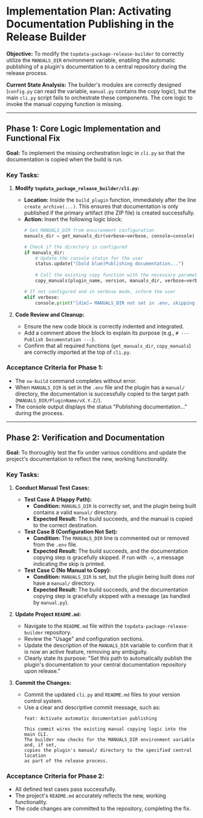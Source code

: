 # Implementation Plan: Activating Documentation Publishing in the Release Builder

**Objective:** To modify the `topdata-package-release-builder` to correctly utilize the `MANUALS_DIR` environment variable, enabling the automatic publishing of a plugin's documentation to a central repository during the release process.

**Current State Analysis:** The builder's modules are correctly designed (`config.py` can read the variable, `manual.py` contains the copy logic), but the main `cli.py` script fails to orchestrate these components. The core logic to invoke the manual copying function is missing.

---

## Phase 1: Core Logic Implementation and Functional Fix

**Goal:** To implement the missing orchestration logic in `cli.py` so that the documentation is copied when the build is run.

### Key Tasks:

1.  **Modify `topdata_package_release_builder/cli.py`:**
    *   **Location:** Inside the `build_plugin` function, immediately after the line `create_archive(...)`. This ensures that documentation is only published if the primary artifact (the ZIP file) is created successfully.
    *   **Action:** Insert the following logic block:
        ```python
        # Get MANUALS_DIR from environment configuration
        manuals_dir = get_manuals_dir(verbose=verbose, console=console)

        # Check if the directory is configured
        if manuals_dir:
            # Update the console status for the user
            status.update("[bold blue]Publishing documentation...")
            
            # Call the existing copy function with the necessary parameters
            copy_manuals(plugin_name, version, manuals_dir, verbose=verbose, console=console)
        
        # If not configured and in verbose mode, inform the user
        elif verbose:
            console.print("[dim]→ MANUALS_DIR not set in .env, skipping documentation copy.[/]")
        ```

2.  **Code Review and Cleanup:**
    *   Ensure the new code block is correctly indented and integrated.
    *   Add a comment above the block to explain its purpose (e.g., `# --- Publish Documentation ---`).
    *   Confirm that all required functions (`get_manuals_dir`, `copy_manuals`) are correctly imported at the top of `cli.py`.

### Acceptance Criteria for Phase 1:

*   The `sw-build` command completes without error.
*   When `MANUALS_DIR` is set in the `.env` file and the plugin has a `manual/` directory, the documentation is successfully copied to the target path (`MANUALS_DIR/PluginName/vX.Y.Z/`).
*   The console output displays the status "Publishing documentation..." during the process.

---

## Phase 2: Verification and Documentation

**Goal:** To thoroughly test the fix under various conditions and update the project's documentation to reflect the new, working functionality.

### Key Tasks:

1.  **Conduct Manual Test Cases:**
    *   **Test Case A (Happy Path):**
        -   **Condition:** `MANUALS_DIR` is correctly set, and the plugin being built contains a valid `manual/` directory.
        -   **Expected Result:** The build succeeds, and the manual is copied to the correct destination.
    *   **Test Case B (Configuration Not Set):**
        -   **Condition:** The `MANUALS_DIR` line is commented out or removed from the `.env` file.
        -   **Expected Result:** The build succeeds, and the documentation copying step is gracefully skipped. If run with `-v`, a message indicating the skip is printed.
    *   **Test Case C (No Manual to Copy):**
        -   **Condition:** `MANUALS_DIR` is set, but the plugin being built does *not* have a `manual/` directory.
        -   **Expected Result:** The build succeeds, and the documentation copying step is gracefully skipped with a message (as handled by `manual.py`).

2.  **Update Project `README.md`:**
    *   Navigate to the `README.md` file within the `topdata-package-release-builder` repository.
    *   Review the "Usage" and configuration sections.
    *   Update the description of the `MANUALS_DIR` variable to confirm that it is now an active feature, removing any ambiguity.
    *   Clearly state its purpose: "Set this path to automatically publish the plugin's documentation to your central documentation repository upon release."

3.  **Commit the Changes:**
    *   Commit the updated `cli.py` and `README.md` files to your version control system.
    *   Use a clear and descriptive commit message, such as:
        ```
        feat: Activate automatic documentation publishing
        
        This commit wires the existing manual copying logic into the main CLI.
        The builder now checks for the MANUALS_DIR environment variable and, if set,
        copies the plugin's manual/ directory to the specified central location
        as part of the release process.
        ```

### Acceptance Criteria for Phase 2:

*   All defined test cases pass successfully.
*   The project's `README.md` accurately reflects the new, working functionality.
*   The code changes are committed to the repository, completing the fix.


